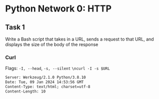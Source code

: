 # Python Network 0: HTTP
## Task 1
Write a Bash script that takes in a URL, sends a request to that URL, and displays the size of the body of the response
### Curl
Flags: `-I, --head`, `-s, --silent`
```\ncurl -I -s $URL```
```HTTP/1.1 200 OK
Server: Werkzeug/2.1.0 Python/3.8.10
Date: Tue, 09 Jan 2024 14:53:56 GMT
Content-Type: text/html; charset=utf-8
Content-Length: 10
```

